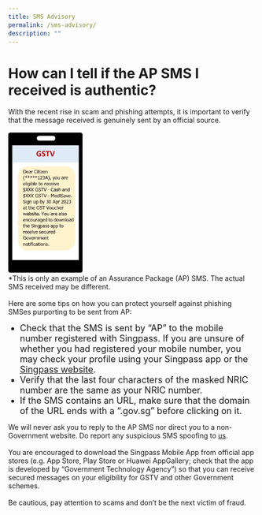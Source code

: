 ```yaml
---
title: SMS Advisory
permalink: /sms-advisory/
description: ""
---
```

# How can I tell if the AP SMS I received is authentic?
With the recent rise in scam and phishing attempts, it is important to verify that the message received is genuinely sent by an official source.<br><br>
	<img src="/images/SMS1.jpg" style="width: 30%; height: 30%;"><br>*This is only an example of an Assurance Package (AP) SMS. The actual SMS received may be different.<br><br>Here are some tips on how you can protect yourself against phishing SMSes purporting to be sent from AP:<br>
<ul>
<li style="font-size:18px">Check that the SMS is sent by “AP” to the mobile number registered with Singpass. If you are unsure of whether you had registered your mobile number, you may check your profile using your Singpass app or the <a href="https://www.singpass.gov.sg/" class="hyperlink">Singpass website</a>. </li>
	<li style="font-size:18px">Verify that the last four characters of the masked NRIC number are the same as your NRIC number.</li>
	<li style="font-size:18px">If the SMS contains an URL, make sure that the domain of the URL ends with a “.gov.sg” before clicking on it.</li></ul>
We will never ask you to reply to the AP SMS nor direct you to a non-Government website. Do report any suspicious SMS spoofing to  <a href="/contact-us-ap/" class="hyperlink">us</a>. <br><br>
You are encouraged to download the Singpass Mobile App from official app stores (e.g. App Store, Play Store or Huawei AppGallery; check that the app is developed by “Government Technology Agency”) so that you can receive secured messages on your eligibility for GSTV and other Government schemes. <br><br>
Be cautious, pay attention to scams and don’t be the next victim of fraud.
<br><br>